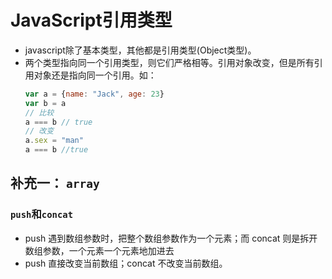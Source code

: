 # JavaScript引用类型
- javascript除了基本类型，其他都是引用类型(Object类型)。
- 两个类型指向同一个引用类型，则它们严格相等。引用对象改变，但是所有引用对象还是指向同一个引用。如：
  ```js
  var a = {name: "Jack", age: 23}
  var b = a
  // 比较
  a === b // true
  // 改变
  a.sex = "man"
  a === b //true
  ```
## 补充一： `array`
### `push`和`concat`
- push 遇到数组参数时，把整个数组参数作为一个元素；而 concat 则是拆开数组参数，一个元素一个元素地加进去
- push 直接改变当前数组；concat 不改变当前数组。
